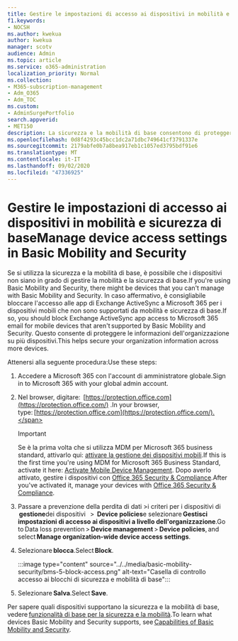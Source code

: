 ```yaml
---
title: Gestire le impostazioni di accesso ai dispositivi in mobilità e sicurezza di base
f1.keywords:
- NOCSH
ms.author: kwekua
author: kwekua
manager: scotv
audience: Admin
ms.topic: article
ms.service: o365-administration
localization_priority: Normal
ms.collection:
- M365-subscription-management
- Adm_O365
- Adm_TOC
ms.custom:
- AdminSurgePortfolio
search.appverid:
- MET150
description: La sicurezza e la mobilità di base consentono di proteggere e gestire i dispositivi mobili.
ms.openlocfilehash: 0d8f4293c45bcc1dc2a71dbc749641cf3791337e
ms.sourcegitcommit: 2179abfe0b7a8bea917eb1c1057ed3795bdf91e6
ms.translationtype: MT
ms.contentlocale: it-IT
ms.lasthandoff: 09/02/2020
ms.locfileid: "47336925"
---
```

# <a name="manage-device-access-settings-in-basic-mobility-and-security"></a><span data-ttu-id="12636-103">Gestire le impostazioni di accesso ai dispositivi in mobilità e sicurezza di base</span><span class="sxs-lookup"><span data-stu-id="12636-103">Manage device access settings in Basic Mobility and Security</span></span>

<span data-ttu-id="12636-104">Se si utilizza la sicurezza e la mobilità di base, è possibile che i dispositivi non siano in grado di gestire la mobilità e la sicurezza di base.</span><span class="sxs-lookup"><span data-stu-id="12636-104">If you're using Basic Mobility and Security, there might be devices that you can't manage with Basic Mobility and Security.</span></span> <span data-ttu-id="12636-105">In caso affermativo, è consigliabile bloccare l'accesso alle app di Exchange ActiveSync a Microsoft 365 per i dispositivi mobili che non sono supportati da mobilità e sicurezza di base.</span><span class="sxs-lookup"><span data-stu-id="12636-105">If so, you should block Exchange ActiveSync app access to Microsoft 365 email for mobile devices that aren't supported by Basic Mobility and Security.</span></span> <span data-ttu-id="12636-106">Questo consente di proteggere le informazioni dell'organizzazione su più dispositivi.</span><span class="sxs-lookup"><span data-stu-id="12636-106">This helps secure your organization information across more devices.</span></span>

<span data-ttu-id="12636-107">Attenersi alla seguente procedura:</span><span class="sxs-lookup"><span data-stu-id="12636-107">Use these steps:</span></span>

1. <span data-ttu-id="12636-108">Accedere a Microsoft 365 con l'account di amministratore globale.</span><span class="sxs-lookup"><span data-stu-id="12636-108">Sign in to  Microsoft 365 with your global admin account.</span></span>
    
2. <span data-ttu-id="12636-109">Nel browser, digitare:  [https://protection.office.com](https://protection.office.com/) .</span><span class="sxs-lookup"><span data-stu-id="12636-109">In your browser, type: [https://protection.office.com](https://protection.office.com/).</span></span>    

    >[!IMPORTANT]
    ><span data-ttu-id="12636-110">Se è la prima volta che si utilizza MDM per Microsoft 365 business standard, attivarlo qui: [attivare la gestione dei dispositivi mobili](https://admin.microsoft.com/EAdmin/Device/IntuneInventory.aspx).</span><span class="sxs-lookup"><span data-stu-id="12636-110">If this is the first time you're using MDM for Microsoft 365 Business Standard, activate it here: [Activate Mobile Device Management](https://admin.microsoft.com/EAdmin/Device/IntuneInventory.aspx).</span></span> <span data-ttu-id="12636-111">Dopo averlo attivato, gestire i dispositivi con [Office 365 Security & Compliance](https://protection.office.com/).</span><span class="sxs-lookup"><span data-stu-id="12636-111">After you've activated it, manage your devices with [Office 365 Security & Compliance](https://protection.office.com/).</span></span>

3. <span data-ttu-id="12636-112">Passare a prevenzione della perdita di dati >i criteri per i dispositivi di  **gestione**dei dispositivi   >  **Device policies**e selezionare **Gestisci impostazioni di accesso ai dispositivi a livello dell'organizzazione**.</span><span class="sxs-lookup"><span data-stu-id="12636-112">Go to Data loss prevention > **Device management** > **Device policies**, and select **Manage organization-wide device access settings**.</span></span>
    
4. <span data-ttu-id="12636-113">Selezionare **blocca**.</span><span class="sxs-lookup"><span data-stu-id="12636-113">Select **Block**.</span></span>

    :::image type="content" source="../../media/basic-mobility-security/bms-5-block-access.png" alt-text="Casella di controllo accesso ai blocchi di sicurezza e mobilità di base":::

5. <span data-ttu-id="12636-115">Selezionare **Salva**.</span><span class="sxs-lookup"><span data-stu-id="12636-115">Select **Save**.</span></span> 

<span data-ttu-id="12636-116">Per sapere quali dispositivi supportano la sicurezza e la mobilità di base, vedere [funzionalità di base per la sicurezza e la mobilità](capabilities-of-basic-mobility-and-secruity.md).</span><span class="sxs-lookup"><span data-stu-id="12636-116">To learn what devices Basic Mobility and Security supports, see [Capabilities of Basic Mobility and Security](capabilities-of-basic-mobility-and-secruity.md).</span></span>